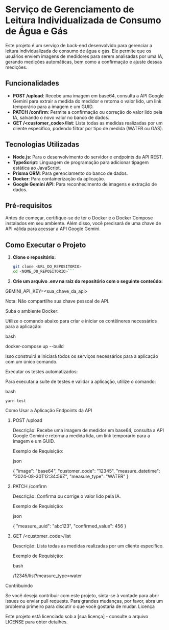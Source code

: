 # Serviço de Gerenciamento de Leitura Individualizada de Consumo de Água e Gás

Este projeto é um serviço de back-end desenvolvido para gerenciar a leitura individualizada de consumo de água e gás. Ele permite que os usuários enviem imagens de medidores para serem analisadas por uma IA, gerando medições automáticas, bem como a confirmação e ajuste dessas medições.

## Funcionalidades

- **POST /upload**: Recebe uma imagem em base64, consulta a API Google Gemini para extrair a medida do medidor e retorna o valor lido, um link temporário para a imagem e um GUID.
- **PATCH /confirm**: Permite a confirmação ou correção do valor lido pela IA, salvando o novo valor no banco de dados.
- **GET /<customer_code>/list**: Lista todas as medidas realizadas por um cliente específico, podendo filtrar por tipo de medida (WATER ou GAS).

## Tecnologias Utilizadas

- **Node.js**: Para o desenvolvimento do servidor e endpoints da API REST.
- **TypeScript**: Linguagem de programação para adicionar tipagem estática ao JavaScript.
- **Prisma ORM**: Para gerenciamento do banco de dados.
- **Docker**: Para containerização da aplicação.
- **Google Gemini API**: Para reconhecimento de imagens e extração de dados.

## Pré-requisitos

Antes de começar, certifique-se de ter o Docker e o Docker Compose instalados em seu ambiente. Além disso, você precisará de uma chave de API válida para acessar a API Google Gemini.

## Como Executar o Projeto

1. **Clone o repositório:**

   ```bash
   git clone <URL_DO_REPOSITORIO>
   cd <NOME_DO_REPOSITORIO>```
   
2. **Crie um arquivo .env na raiz do repositório com o seguinte conteúdo:**

    

    

GEMINI_API_KEY=<sua_chave_da_api>

Nota: Não compartilhe sua chave pessoal de API.

Suba o ambiente Docker:

Utilize o comando abaixo para criar e iniciar os contêineres necessários para a aplicação:

bash

docker-compose up --build

Isso construirá e iniciará todos os serviços necessários para a aplicação com um único comando.

Executar os testes automatizados:

Para executar a suíte de testes e validar a aplicação, utilize o comando:

bash

    yarn test

Como Usar a Aplicação
Endpoints da API
1. POST /upload

    Descrição: Recebe uma imagem de medidor em base64, consulta a API Google Gemini e retorna a medida lida, um link temporário para a imagem e um GUID.

    Exemplo de Requisição:

    json

    {
      "image": "base64",
      "customer_code": "12345",
      "measure_datetime": "2024-08-30T12:34:56Z",
      "measure_type": "WATER"
    }

2. PATCH /confirm

    Descrição: Confirma ou corrige o valor lido pela IA.

    Exemplo de Requisição:

    json

    {
      "measure_uuid": "abc123",
      "confirmed_value": 456
    }

3. GET /<customer_code>/list

    Descrição: Lista todas as medidas realizadas por um cliente específico.

    Exemplo de Requisição:

    bash

    /12345/list?measure_type=water

Contribuindo

Se você deseja contribuir com este projeto, sinta-se à vontade para abrir issues ou enviar pull requests. Para grandes mudanças, por favor, abra um problema primeiro para discutir o que você gostaria de mudar.
Licença

Este projeto está licenciado sob a [sua licença] - consulte o arquivo LICENSE para obter detalhes.
